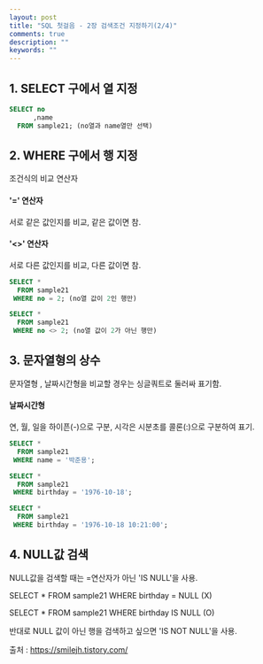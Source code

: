 ```yaml
---
layout: post
title: "SQL 첫걸음 - 2장 검색조건 지정하기(2/4)" 
comments: true
description: ""
keywords: ""
---
```


## 1. SELECT 구에서 열 지정

```sql
SELECT no
      ,name 
  FROM sample21; (no열과 name열만 선택)
```

## 2. WHERE 구에서 행 지정
조건식의 비교 연산자 

#### '=' 연산자
서로 같은 값인지를 비교, 같은 값이면 참.

#### '<>' 연산자
서로 다른 값인지를 비교, 다른 값이면 참.  

```sql
SELECT * 
  FROM sample21 
 WHERE no = 2; (no열 값이 2인 행만)

```
```sql
SELECT * 
  FROM sample21 
 WHERE no <> 2; (no열 값이 2가 아닌 행만)
```


## 3. 문자열형의 상수

문자열형 , 날짜시간형을 비교할 경우는 싱글쿼트로 둘러싸 표기함.

#### 날짜시간형 
연, 월, 일을 하이픈(-)으로 구분, 시각은 시분초를 콜론(:)으로 구분하여 표기.

```sql
SELECT * 
  FROM sample21 
 WHERE name = '박준용';

SELECT * 
  FROM sample21 
 WHERE birthday = '1976-10-18';

SELECT * 
  FROM sample21 
 WHERE birthday = '1976-10-18 10:21:00';
```

## 4. NULL값 검색
NULL값을 검색할 때는 =연산자가 아닌 'IS NULL'을 사용. 

SELECT * FROM sample21 WHERE birthday = NULL (X)

SELECT * FROM sample21 WHERE birthday IS NULL (O)

반대로 NULL 값이 아닌 행을 검색하고 싶으면 'IS NOT NULL'을 사용.


출처 : https://smilejh.tistory.com/
